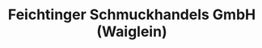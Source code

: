 ---
title: "Feichtinger Schmuckhandels GmbH (Waiglein)"
url: /wien/feichtinger-schmuckhandels-gmbh-waiglein/
shop: Schmuck
---